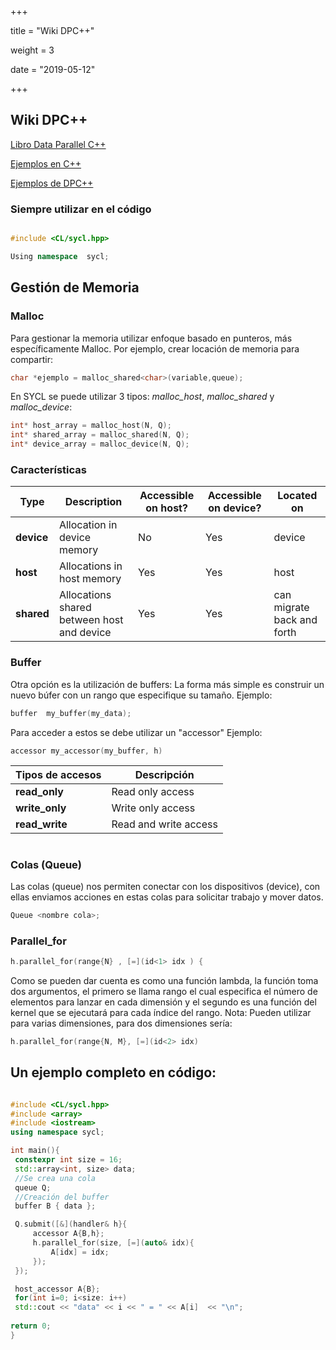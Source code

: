 +++

title = "Wiki DPC++"

weight = 3

date = "2019-05-12"

+++

  

## Wiki DPC++

  

[Libro Data Parallel C++](https://link.springer.com/content/pdf/10.1007%2F978-1-4842-5574-2.pdf)

[Ejemplos en C++](https://github.com/oneapi-src/oneAPI-samples/tree/master/DirectProgramming/C%2B%2B)

[Ejemplos de DPC++](https://github.com/oneapi-src/oneAPI-samples/tree/master/DirectProgramming/DPC%2B%2B)

  

### Siempre utilizar en el código

```cpp

#include <CL/sycl.hpp> 

Using namespace  sycl;

```

## Gestión de Memoria

### Malloc
Para gestionar la memoria utilizar enfoque basado en punteros, más específicamente Malloc.
Por ejemplo, crear locación de memoria para compartir:

```cpp
char *ejemplo = malloc_shared<char>(variable,queue);
```
En SYCL se puede utilizar 3 tipos: *malloc_host*, *malloc_shared* y *malloc_device*:

```Cpp
int* host_array = malloc_host(N, Q);
int* shared_array = malloc_shared(N, Q);
int* device_array = malloc_device(N, Q);
```
### Características
Type | Description | Accessible on host? | Accessible on device? | Located on
---|---|---|---|---
**device**| Allocation in device memory| No | Yes | device
**host** | Allocations in host memory| Yes|Yes| host
**shared**| Allocations shared between host and device|Yes|Yes|can migrate back and forth


### Buffer

Otra opción  es  la utilización  de  buffers: 
La  forma más  simple  es  construir  un  nuevo búfer  con  un  rango  que  especifique  su tamaño.
Ejemplo:
 ```cpp
buffer  my_buffer(my_data);
```

Para acceder a estos se debe utilizar un "accessor"
Ejemplo: 
 ```cpp
 accessor my_accessor(my_buffer, h)
```
 Tipos de accesos| Descripción
 ---|---
 **read_only** | Read only access 
**write_only** | Write only access 
**read_write** | Read and write access
  #
### Colas (Queue)
Las colas (queue) nos permiten conectar con los dispositivos (device), con ellas enviamos acciones en estas colas para solicitar trabajo y mover datos.
 
```cpp
Queue <nombre cola>;
```


### Parallel_for
 ```cpp
h.parallel_for(range{N} , [=](id<1> idx ) {
```
Como se pueden dar cuenta es como una función lambda, la función toma dos argumentos, el primero se llama rango el cual especifica el número de elementos para lanzar en cada dimensión y el segundo es una función del kernel que se ejecutará para cada índice del rango.
Nota: Pueden utilizar para varias dimensiones, para dos dimensiones sería:
```cpp
h.parallel_for(range{N, M}, [=](id<2> idx)
```

   ## Un ejemplo completo en código:
   ```cpp
   
   #include <CL/sycl.hpp>
   #include <array>
   #include <iostream>
   using namespace sycl;
   
int main(){
	constexpr int size = 16;
	std::array<int, size> data;
	//Se crea una cola
	queue Q;
	//Creación del buffer
	buffer B { data };

	Q.submit([&](handler& h}{
		accessor A{B,h};
		h.parallel_for(size, [=](auto& idx){
			A[idx] = idx;
		});
	});

	host_accessor A{B};
	for(int i=0; i<size: i++)
	std::cout << "data" << i << " = " << A[i]  << "\n";
	
return 0;
}
```